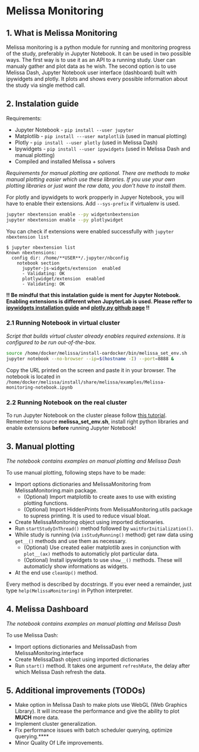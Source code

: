 # Melissa Monitoring

## 1. What is Melissa Monitoring

Melissa monitoring is a python module for running and monitoring progress of the study, preferably in Jupyter Notebook. It can be used in two possible ways. The first way is to use it as an API to a running study. User can manualy gather and plot data as he wish. The second option is to use Melissa Dash, Jupyter Notebook user interface (dashboard) built with ipywidgets and plotly. It plots and shows every possible information about the study via single method call.

## 2. Instalation guide

Requirements:
*  Jupyter Notebook - `pip install --user jupyter`
*  Matplotlib - `pip install ---user matplotlib` (used in manual plotting)
*  Plotly - `pip install --user plotly` (used in Melissa Dash)
*  Ipywidgets - `pip install --user ipywidgets` (used in Melissa Dash and manual plotting)
*  Compiled and installed Melissa + solvers

*Requirements for manual plotting are optional. There are methods to make manual plotting easier which use these libraries. If you use your own plotting libraries or just want the raw data, you don't have to install them.*

For plotly and ipywidgets to work propperly in Jupyer Notebook, you will have to enable their extensions. Add `--sys-prefix` if virtualenv is used.

```bash
jupyter nbextension enable --py widgetsnbextension
jupyter nbextension enable --py plotlywidget
```

You can check if extensions were enabled successfully with `jupyter nbextension list`

```
$ jupyter nbextension list
Known nbextensions:
  config dir: /home/**USER**/.jupyter/nbconfig
    notebook section
      jupyter-js-widgets/extension  enabled 
      - Validating: OK
      plotlywidget/extension  enabled 
      - Validating: OK
```

**!! Be mindful that this instalation guide is ment for Jupyter Notebook. Enabling extensions is different when JupyterLab is used. Please reffer to [ipywidgets installation guide](https://ipywidgets.readthedocs.io/en/latest/user_install.html#installing-the-jupyterlab-extension) and [plotly.py github page](https://github.com/plotly/plotly.py#jupyterlab-support-python-35)  !!**

### 2.1 Running Notebook in virtual cluster

*Script that builds virtual cluster already enables required extensions. It is configured to be run out-of-the-box.*

```bash
source /home/docker/melissa/install-oardocker/bin/melissa_set_env.sh
jupyter notebook --no-browser --ip=$(hostname -I) --port=8888 &
```
Copy the URL printed on the screen and paste it in your browser. The notebook is located in `/home/docker/melissa/install/share/melissa/examples/Melissa-monitoring-notebook.ipynb`

### 2.2 Running Notebook on the real cluster

To run Jupyter Notebook on the cluster please follow [this tutorial](https://oncomputingwell.princeton.edu/2018/05/jupyter-on-the-cluster/). Remember to source **melissa_set_env.sh**, install right python libraries and enable extensions **before** running Jupyter Notebook!

## 3. Manual plotting

*The notebook contains examples on manual plotting and Melissa Dash*

To use manual plotting, following steps have to be made:

* Import options dictionaries and MelissaMonitoring from MelissaMonitoring.main package.
  * (Optional) Import matplotlib to create axes to use with existing plotting functions.
  * (Optional) Import HiddenPrints from MelissaMonitoring.utils package to supress printing. It is used to reduce visual bloat.
* Create MelissaMonitoring object using imported dictionaries.
* Run `startStudyInThread()` method followed by `waitForInitialization()`.
* While study is running (via `isStudyRunning()` method) get raw data using `get__()` methods and use them as necessary.
  * (Optional) Use created ealier matplotlib axes in conjunction with `plot__(ax)` methods to automaticly plot particular data.
  * (Optional) Install ipywidgets to use `show__()` methods. These will automaticly show informations as widgets.
* At the end use `cleanUp()` method.

Every method is described by docstrings. If you ever need a remainder, just type `help(MelissaMonitoring)` in Python interpreter.

## 4. Melissa Dashboard

*The notebook contains examples on manual plotting and Melissa Dash*

To use Melissa Dash:
* Import options dictionaries and MelissaDash from MelissaMonitoring.interface
* Create MelissaDash object using imported dictionaries
* Run `start()` method. It takes one argument `refreshRate`, the delay after which Melissa Dash refresh the data.

## 5. Additional improvements (TODOs)

* Make option in Melissa Dash to make plots use WebGL (Web Graphics Library). It will increase the performance and give the ability to plot **MUCH** more data.
* Implement cluster generalization.
* Fix performance issues with batch scheduler querying, optimize querying.****
* Minor Quality Of Life improvements.